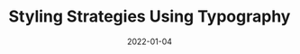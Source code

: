 ---
date: 2022-01-04
draft: true
tags:
  - typography
target_url: https://medium.com/carbondesign/styling-strategies-using-typography-1f6b7df22169
title: Styling Strategies Using Typography
---